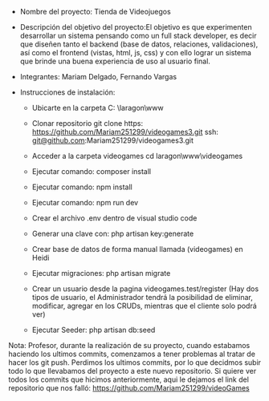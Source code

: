 - Nombre del proyecto: Tienda de Videojuegos

- Descripción del objetivo del proyecto:El objetivo es que experimenten desarrollar un sistema pensando como un full stack developer, es decir que diseñen tanto el backend (base de datos, relaciones, validaciones), así como el frontend (vistas, html, js, css) y con ello lograr un sistema que brinde una buena experiencia de uso al usuario final.

- Integrantes: Mariam Delgado, Fernando Vargas

- Instrucciones de instalación:

    - Ubicarte en la carpeta C: \laragon\www

    - Clonar repositorio git clone 
        https: https://github.com/Mariam251299/videogames3.git
        ssh: git@github.com:Mariam251299/videogames3.git

    - Acceder a la carpeta videogames cd laragon\www\videogames

    - Ejecutar comando: composer install

    - Ejecutar comando: npm install

    - Ejecutar comando: npm run dev

    - Crear el archivo .env dentro de visual studio code

    - Generar una clave con: php artisan key:generate

    - Crear base de datos de forma manual llamada (videogames) en Heidi

    - Ejecutar migraciones: php artisan migrate

    - Crear un usuario desde la pagina videogames.test/register (Hay dos tipos de usuario, el Administrador tendrá la posibilidad de eliminar, modificar, agregar en los CRUDs, mientras que el cliente solo podrá ver)

    - Ejecutar Seeder: php artisan db:seed 

Nota: Profesor, durante la realización de su proyecto, cuando estabamos haciendo los ultimos commits, comenzamos a tener problemas al tratar de hacer los git push. Perdimos los ultimos commits, por lo que decidmos subir todo lo que llevabamos del proyecto a este nuevo repositorio. Si quiere ver todos los commits que hicimos anteriormente, aqui le dejamos el link del repositorio que nos falló: https://github.com/Mariam251299/videoGames
